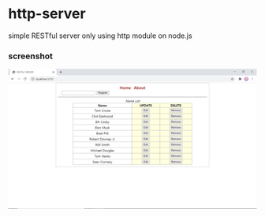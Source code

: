 # http-server
simple RESTful server only using http module on node.js

### screenshot
![screenshot](photo/screenshot.png)